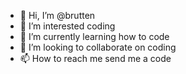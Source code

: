 - 👋 Hi, I’m @brutten
- 👀 I’m interested coding
- 🌱 I’m currently learning how to code
- 💞️ I’m looking to collaborate on coding
- 📫 How to reach me send me a code

<!---
brutten/brutten is a ✨ special ✨ repository because its `README.md` (this file) appears on your GitHub profile.
You can click the Preview link to take a look at your changes.
--->

